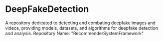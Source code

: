 # DeepFakeDetection
 A repository dedicated to detecting and combating deepfake images and videos, providing models, datasets, and algorithms for deepfake detection and analysis.  Repository Name: "RecommenderSystemFramework"
